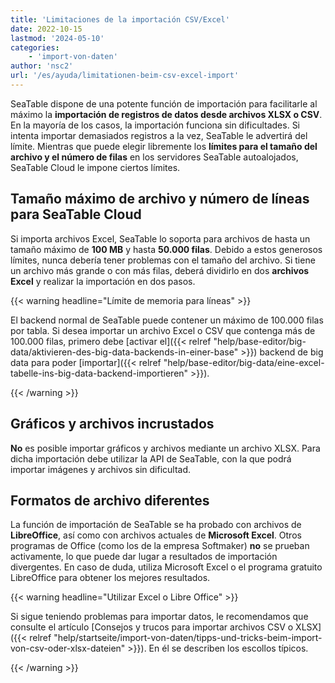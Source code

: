 ```yaml
---
title: 'Limitaciones de la importación CSV/Excel'
date: 2022-10-15
lastmod: '2024-05-10'
categories:
    - 'import-von-daten'
author: 'nsc2'
url: '/es/ayuda/limitationen-beim-csv-excel-import'
---
```


SeaTable dispone de una potente función de importación para facilitarle al máximo la **importación de registros de datos desde archivos XLSX o CSV**. En la mayoría de los casos, la importación funciona sin dificultades. Si intenta importar demasiados registros a la vez, SeaTable le advertirá del límite. Mientras que puede elegir libremente los **límites para el tamaño del archivo y el número de filas** en los servidores SeaTable autoalojados, SeaTable Cloud le impone ciertos límites.

## Tamaño máximo de archivo y número de líneas para SeaTable Cloud

Si importa archivos Excel, SeaTable lo soporta para archivos de hasta un tamaño máximo de **100 MB** y hasta **50.000 filas**. Debido a estos generosos límites, nunca debería tener problemas con el tamaño del archivo. Si tiene un archivo más grande o con más filas, deberá dividirlo en dos **archivos Excel** y realizar la importación en dos pasos.

{{< warning  headline="Límite de memoria para líneas" >}}

El backend normal de SeaTable puede contener un máximo de 100.000 filas por tabla. Si desea importar un archivo Excel o CSV que contenga más de 100.000 filas, primero debe [activar el]({{< relref "help/base-editor/big-data/aktivieren-des-big-data-backends-in-einer-base" >}}) backend de big data para poder [importar]({{< relref "help/base-editor/big-data/eine-excel-tabelle-ins-big-data-backend-importieren" >}}).

{{< /warning >}}

## Gráficos y archivos incrustados

**No** es posible importar gráficos y archivos mediante un archivo XLSX. Para dicha importación debe utilizar la API de SeaTable, con la que podrá importar imágenes y archivos sin dificultad.

## Formatos de archivo diferentes

La función de importación de SeaTable se ha probado con archivos de **LibreOffice**, así como con archivos actuales de **Microsoft Excel**. Otros programas de Office (como los de la empresa Softmaker) **no** se prueban activamente, lo que puede dar lugar a resultados de importación divergentes. En caso de duda, utiliza Microsoft Excel o el programa gratuito LibreOffice para obtener los mejores resultados.

{{< warning  headline="Utilizar Excel o Libre Office" >}}

Si sigue teniendo problemas para importar datos, le recomendamos que consulte el artículo [Consejos y trucos para importar archivos CSV o XLSX]({{< relref "help/startseite/import-von-daten/tipps-und-tricks-beim-import-von-csv-oder-xlsx-dateien" >}}). En él se describen los escollos típicos.

{{< /warning >}}
